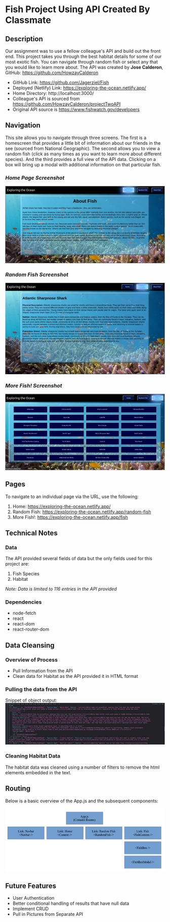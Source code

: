 # Fish Project Using API Created By Classmate

## Description

Our assignment was to use a fellow colleague's API and build out the front end.  This project takes you through the best habitat details for some of our most exotic fish.  You can navigate through random fish or select any that you would like to learn more about.  The API was created by **Jose Calderon**, GitHub: https://github.com/HowzayCalderon

- GitHub Link: https://github.com/Jagerziel/Fish
- Deployed (Netlify) Link: https://exploring-the-ocean.netlify.app/
- Home Directory: http://localhost:3000/
- Colleague's API is sourced from https://github.com/HowzayCalderon/projectTwoAPI
- Original API source is https://www.fishwatch.gov/developers

## Navigation

This site allows you to navigate through three screens.  The first is a homescreen that provides a little bit of information about our friends in the see (sourced from National Geographic).  The second allows you to view a random fish (click as many times as you want to learn more about different species).  And the third provides a full view of the API data.  Clicking on a box will bring up a modal with additional information on that particular fish.

### ***Home Page Screenshot***

![Home Page](./public/Images/RM_Img1.jpg)

### ***Random Fish Screenshot***

![Random Fish](./public/Images/RM_Img2.jpg)

### ***More Fish! Screenshot***

![More Fish!](./public/Images/RM_Img3.jpg)

## Pages

To navigate to an individual page via the URL, use the following:
1) Home:  https://exploring-the-ocean.netlify.app/
2) Random Fish: https://exploring-the-ocean.netlify.app/random-fish
3) More Fish!: https://exploring-the-ocean.netlify.app/fish

## Technical Notes

### Data

The API provided several fields of data but the only fields used for this project are:
1) Fish Species
2) Habitat

*Note: Data is limited to 116 entries in the API provided*

### Dependencies

- node-fetch
- react 
- react-dom
- react-router-dom

## Data Cleansing

### Overview of Process

- Pull Information from the API
- Clean data for Habitat as the API provided it in HTML format

### Pulling the data from the API

Snippet of object output:
![All Data](./public/Images/RM_Img4.jpg)

### Cleaning Habitat Data
The habitat data was cleaned using a number of filters to remove the html elements embedded in the text.  

## Routing
Below is a basic overview of the App.js and the subsequent components:

![All Data](./public/Images/RM_Img5.jpg)

## Future Features
- User Authentication
- Better conditional handling of results that have null data
- Implement CRUD
- Pull in Pictures from Separate API


